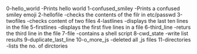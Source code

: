 0-hello_world -Prints hello world
1-confused_smiley -Prints a confused smiley emoji
2-hellofile -checks the contents of the filr in etc/passwd
3-twofiles -checks content of two files 
4-lastlines -displays the last ten lines in the file
5-firstlines -displays the first five lines in a file
6-third_line -returs the third line in the file
7-file -contains a shell script
8-cwd_state -write list results
9-duplicate_last_line
10-o_more_js -deleted all ,js files
11-directories -lists the no. of dirctories 
